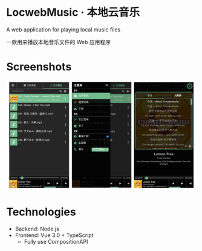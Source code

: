 # LocwebMusic · 本地云音乐

A web application for playing local music files

一款用来播放本地音乐文件的 Web 应用程序

# Screenshots

![img](./preview.png)

# Technologies

- Backend: Node.js
- Frontend: Vue 3.0 + TypeScript
    - Fully use CompositionAPI

